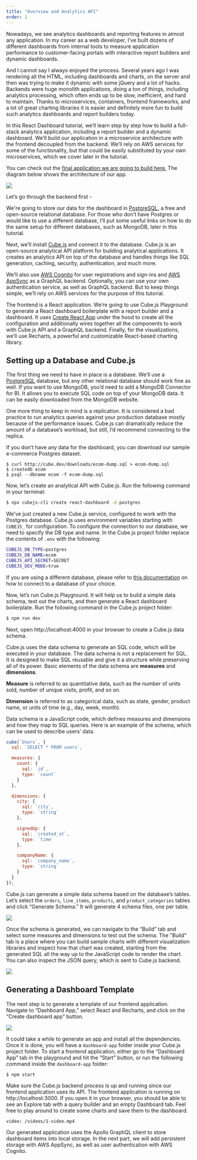 ```yaml
---
title: "Overview and Analytics API"
order: 1
---
```


Nowadays, we see analytics dashboards and reporting features in almost any application. In my career as a web developer, I’ve built dozens of different dashboards from internal tools to measure application performance to customer-facing portals with interactive report builders and dynamic dashboards.

And I cannot say I always enjoyed the process. Several years ago I was rendering all the HTML, including dashboards and charts, on the server and then was trying to make it dynamic with some jQuery and a lot of hacks. Backends were huge monolith applications, doing a ton of things, including analytics processing, which often ends up to be slow, inefficient, and hard to maintain. Thanks to microservices, containers, frontend frameworks, and a lot of great charting libraries it is easier and definitely more fun to build such analytics dashboards and report builders today.

In this React Dashboard tutorial, we’ll learn step by step how to build a full-stack analytics application, including a report builder and a dynamic dashboard. We’ll build our application in a microservice architecture with the frontend decoupled from the backend. We’ll rely on AWS services for some of the functionality, but that could be easily substituted by your own microservices, which we cover later in the tutorial.

You can check out the [final application we are going to build here.](https://react-dashboard-demo.cube.dev/) The diagram below shows the architecture of our app.

![](/images/1-schema.png)

Let’s go through the backend first -

We're going to store our data for the dashboard in [PostgreSQL](https://www.postgresql.org/), a free and open-source relational database. For those who don’t have Postgres or would like to use a different database, I’ll put some useful links on how to do the same setup for different databases, such as MongoDB, later in this tutorial.

Next, we’ll install [Cube.js](https://github.com/cube-js/cube.js) and connect it to the database. Cube.js is an open-source analytical API platform for building analytical applications. It creates an analytics API on top of the database and handles things like SQL generation, caching, security, authentication, and much more. 

We’ll also use [AWS Cognito](https://aws.amazon.com/cognito/) for user registrations and sign-ins and [AWS AppSync](https://aws.amazon.com/appsync/) as a GraphQL backend. Optionally, you can use your own authentication service, as well as GraphQL backend. But to keep things simple, we’ll rely on AWS services for the purpose of this tutorial.

The frontend is a React application. We’re going to use Cube.js Playground to generate a React dashboard boilerplate with a report builder and a dashboard. It uses [Create React App](https://create-react-app.dev/) under the hood to create all the configuration and additionally wires together all the components to work with Cube.js API and a GraphQL backend. Finally, for the visualizations, we’ll use Recharts, a powerful and customizable React-based charting library.


## Setting up a Database and Cube.js

The first thing we need to have in place is a database. We’ll use a [PostgreSQL](https://www.postgresql.org/) database, but any other relational database should work fine as well. If you want to use MongoDB, you’d need to add a MongoDB Connector for BI. It allows you to execute SQL code on top of your MongoDB data. It can be easily downloaded from the MongoDB website.

One more thing to keep in mind is a replication. It is considered a bad practice to run analytics queries against your production database mostly because of the performance issues. Cube.js can dramatically reduce the amount of a database’s workload, but still, I’d recommend connecting to the replica.

If you don’t have any data for the dashboard, you can download our sample e-commerce Postgres dataset.

```
$ curl http://cube.dev/downloads/ecom-dump.sql > ecom-dump.sql
$ createdb ecom
$ psql --dbname ecom -f ecom-dump.sql
```

Now, let’s create an analytical API with Cube.js. Run the following command in your terminal:

```bash
$ npx cubejs-cli create react-dashboard -d postgres
```

We’ve just created a new Cube.js service, configured to work with the Postgres database. Cube.js uses environment variables starting with `CUBEJS_` for configuration. To configure the connection to our database, we need to specify the DB type and name. In the Cube.js project folder replace the contents of `.env` with the following:

```bash
CUBEJS_DB_TYPE=postgres
CUBEJS_DB_NAME=ecom
CUBEJS_API_SECRET=SECRET
CUBEJS_DEV_MODE=true
```

If you are using a different database, please refer to [this documentation](https://cube.dev/docs/connecting-to-the-database) on how to connect to a database of your choice.

Now, let’s run Cube.js Playground. It will help us to build a simple data schema, test out the charts, and then generate a React dashboard boilerplate. Run the following command in the Cube.js project folder:

```bash
$ npm run dev
```

Next, open http://localhost:4000 in your browser to create a Cube.js data schema.

Cube.js uses the data schema to generate an SQL code, which will be executed in your database. The data schema is not a replacement for SQL. It is designed to make SQL reusable and give it a structure while preserving all of its power. Basic elements of the data schema are **measures** and **dimensions**.

**Measure** is referred to as quantitative data, such as the number of units sold, number of unique visits, profit, and so on.

**Dimension** is referred to as categorical data, such as state, gender, product name, or units of time (e.g., day, week, month).

Data schema is a JavaScript code, which defines measures and dimensions and how they map to SQL queries. Here is an example of the schema, which can be used to describe users’ data.

```javascript
cube(`Users`, {
  sql: `SELECT * FROM users`,

  measures: {
    count: {
      sql: `id`,
      type: `count`
    }
  },

  dimensions: {
    city: {
      sql: `city`,
      type: `string`
    },

    signedUp: {
      sql: `created_at`,
      type: `time`
    },

    companyName: {
      sql: `company_name`,
      type: `string`
    }
  }
});
```

Cube.js can generate a simple data schema based on the database’s tables. Let’s select the `orders`, `line_items`, `products`, and `product_categories` tables and click “Generate Schema.” It will generate 4 schema files, one per table.

![](/images/1-screenshot-1.png)

Once the schema is generated, we can navigate to the “Build” tab and select some measures and dimensions to test out the schema. The "Build" tab is a place where you can build sample charts with different visualization libraries and inspect how that chart was created, starting from the generated SQL all the way up to the JavaScript code to render the chart. You can also inspect the JSON query, which is sent to Cube.js backend.

![](/images/1-screenshot-3.png)

## Generating a Dashboard Template

The next step is to generate a template of our frontend application. Navigate to “Dashboard App,” select React and Recharts, and click on the “Create dashboard app” button.

![](/images/1-screenshot-2.png)

It could take a while to generate an app and install all the dependencies. Once it is done, you will have a `dashboard-app` folder inside your Cube.js project folder. To start a frontend application, either go to the “Dashboard App” tab in the playground and hit the “Start” button, or run the following command inside the `dashboard-app` folder:

```bash
$ npm start
```

Make sure the Cube.js backend process is up and running since our frontend application uses its API. The frontend application is running on http://localhost:3000. If you open it in your browser, you should be able to see an Explore tab with a query builder and an empty Dashboard tab. Feel free to play around to create some charts and save them to the dashboard.

`video: /videos/1-video.mp4`

Our generated application uses the Apollo GraphQL client to store dashboard items into local storage. In the next part, we will add persistent storage with AWS AppSync, as well as user authentication with AWS Cognito.

